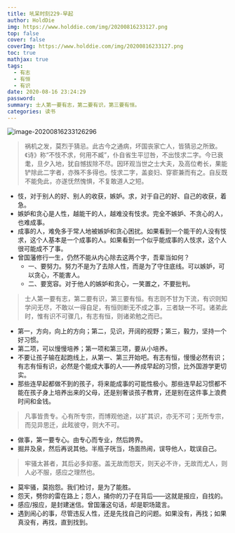 ```yaml
---
title: 吼呆时刻229-早起
author: HoldDie
img: https://www.holddie.com/img/20200816233127.png
top: false
cover: false
coverImg: https://www.holddie.com/img/20200816233127.png
toc: true
mathjax: true
tags:
  - 有志
  - 有恒
  - 有识
date: 2020-08-16 23:24:29
password:
summary: 士人第一要有志，第二要有识，第三要有恒。
categories: 读书
---
```


![image-20200816233126296](https://www.holddie.com/img/20200816233127.png)


> 祸机之发，莫烈于猜忌。此古今之通病，坏国丧家亡人，皆猜忌之所致。《诗》称“不忮不求，何用不臧”，仆自省生平愆咎，不出忮求二字。今已衰耄，旦夕入地，犹自憾拔除不尽。因环观当世之士大夫，及高位耇长，果能铲除此二字者，亦殊不多得也。忮求二字，盖妾妇、穿窬兼而有之。自反既不能免此，亦遂怃然愧惧，不复敢道人之短。

- 忮，对于别人的好、别人的收获，嫉妒。求，对于自己的好、自己的收获，着急。
- 嫉妒和贪心是人性，越能干的人，越难没有忮求。完全不嫉妒、不贪心的人，也难成事。
- 成事的人，难免多于常人地被嫉妒和贪心困扰。如果看到一个能干的人没有忮求，这个人基本是一个成事的人。如果看到一个似乎能成事的人忮求，这个人很可能成不了事。
- 曾国藩修行一生，仍然不能从内心除去这两个字，吾辈当如何？
  - 一、要努力。努力不是为了去除人性，而是为了守住底线。可以嫉妒，可以贪心，不能害人。
  - 二、要宽容。对于他人的嫉妒和贪心，一笑置之，不要批判。

> 士人第一要有志，第二要有识，第三要有恒。有志则不甘为下流，有识则知学问无尽，不敢以一得自足，有恒则断无不成之事，三者缺一不可。诸弟此时，惟有识不可骤几，有志有恒，则诸弟勉之而已。

- 第一，方向，向上的方向；第二，见识，开阔的视野；第三，毅力，坚持一个好习惯。
- 第二项，可以慢慢培养；第一项和第三项，要从小培养。
- 不要让孩子输在起跑线上，从第一、第三开始吧。有志有恒，慢慢必然有识；有志有恒有识，必然是个能成大事的人——养成早起的习惯，比外国游学更切实。
- 那些连早起都做不到的孩子，将来能成事的可能性极小。那些连早起习惯都不能在孩子身上培养出来的父母，还是别奢谈孩子教育，还是别在这件事上浪费时间和金钱。

> 凡事皆贵专。心有所专宗，而博观他途，以扩其识，亦无不可；无所专宗，而见异思迁，此眩彼夺，则大不可。

- 做事，第一要专心。由专心而专业，然后跨界。
- 掘井及泉，然后再说其他。半瓶子咣当，场面热闹，误导他人，耽误自己。

> 牢骚太甚者，其后必多抑塞。盖无故而怨天，则天必不许，无故而尤人，则人必不服，感应之理然也。

- 莫牢骚，莫抱怨。我们检讨，是为了能胜。
- 怨天，劈你的雷在路上；怨人，捅你的刀子在背后——这就是报应，自找的。
- 感应/报应，是封建迷信。曾国藩这句话，却是职场箴言。
- 遇到闹心的事，尽管违反人性，还是先找自己的问题。如果没有，再找；如果真没有，再找，直到找到。